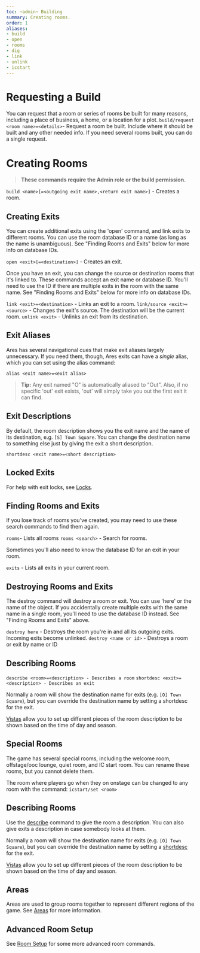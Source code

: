 ```yaml
---
toc: ~admin~ Building
summary: Creating rooms.
order: 1
aliases:
- build
- open
- rooms
- dig
- link
- unlink
- icstart
---
```

# Requesting a Build
You can request that a room or series of rooms be built for many reasons, including a place of business, a home, or a location for a plot.
`build/request <room name>=<details>`- Request a room be built. Include where it should be built and any other needed info. If you need several rooms built, you can do a single request.

# Creating Rooms

> **These commands require the Admin role or the build permission.**

`build <name>[=<outgoing exit name>,<return exit name>]` - Creates a room.

## Creating Exits

You can create additional exits using the 'open' command, and link exits to different rooms.  You can use the room database ID or a name (as long as the name is unambiguous).  See "Finding Rooms and Exits" below for more info on database IDs.

`open <exit>[=<destination>]` - Creates an exit.

Once you have an exit, you can change the source or destination rooms that it's linked to.  These commands accept an exit name or database ID. You'll need to use the ID if there are multiple exits in the room with the same name.  See "Finding Rooms and Exits" below for more info on database IDs.

`link <exit>=<destination>` - Links an exit to a room.
`link/source <exit>=<source>` - Changes the exit's source.  The destination will be the current room.
`unlink <exit>` - Unlinks an exit from its destination.

## Exit Aliases

Ares has several navigational cues that make exit aliases largely unnecessary.  If you need them, though, Ares exits can have a *single* alias, which you can set using the alias command:

`alias <exit name>=<exit alias>`

> **Tip:** Any exit named "O" is automatically aliased to "Out".  Also, if no specific 'out' exit exists, 'out' will simply take you out the first exit it can find.

## Exit Descriptions

By default, the room description shows you the exit name and the name of its destination, e.g. `[S] Town Square`.  You can change the destination name to something else just by giving the exit a short description.

`shortdesc <exit name>=<short description>`

## Locked Exits

For help with exit locks, see [Locks](/help/lock).

## Finding Rooms and Exits

If you lose track of rooms you've created, you may need to use these search commands to find them again.

`rooms`- Lists all rooms
`rooms <search>` - Search for rooms.

Sometimes you'll also need to know the database ID for an exit in your room.

`exits` - Lists all exits in your current room.

## Destroying Rooms and Exits

The destroy command will destroy a room or exit.  You can use 'here' or the name of the object.  If you accidentally create multiple exits with the same name in a single room, you'll need to use the database ID instead.  See "Finding Rooms and Exits" above.

`destroy here` - Destroys the room you're in and all its outgoing exits.  Incoming exits become unlinked.
`destroy <name or id>` - Destroys a room or exit by name or ID

## Describing Rooms

`describe <room>=<description> - Describes a room`
`shortdesc <exit>=<description> - Describes an exit`

Normally a room will show the destination name for exits (e.g. `[O] Town Square`), but you can override the destination name by setting a shortdesc for the exit.

[Vistas](/help/vistas) allow you to set up different pieces of the room description to be shown based on the time of day and season.

## Special Rooms

The game has several special rooms, including the welcome room, offstage/ooc lounge, quiet room, and IC start room.  You can rename these rooms, but you cannot delete them.

The room where players go when they on onstage can be changed to any room with the command:  `icstart/set <room>`

## Describing Rooms

Use the [describe](/help/describe) command to give the room a description.  You can also give exits a description in case somebody looks at them.

Normally a room will show the destination name for exits (e.g. `[O] Town Square`), but you can override the destination name by setting a [shortdesc](/help/describe) for the exit.

[Vistas](/help/vistas) allow you to set up different pieces of the room description to be shown based on the time of day and season.

## Areas

Areas are used to group rooms together to represent different regions of the game.  See [Areas](/help/areas) for more information.

## Advanced Room Setup
See [Room Setup](/help/room_setup) for some more advanced room commands.
